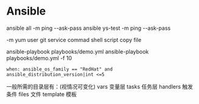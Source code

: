 
Ansible
===

ansible all -m ping --ask-pass
ansible ys-test -m ping --ask-pass

-m 
yum
user
git
service
commad
shell
script
copy
file

ansible-playbook playbooks/demo.yml
ansible-playbook playbooks/demo.yml -f 10


    when: ansible_os_family == "RedHat" and ansible_distribution_version|int <=5

一般所需的目录层有：(视情况可变化)
  vars     变量层
  tasks    任务层
  handlers 触发条件
  files    文件
  template 模板


